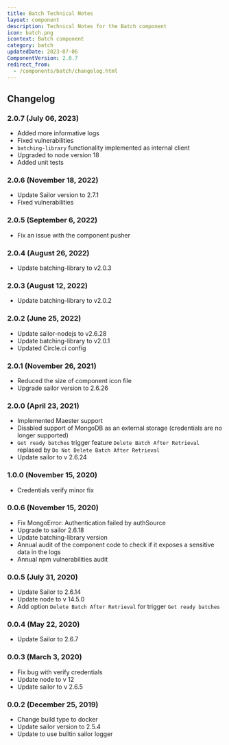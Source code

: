 ```yaml
---
title: Batch Technical Notes
layout: component
description: Technical Notes for the Batch component
icon: batch.png
icontext: Batch component
category: batch
updatedDate: 2023-07-06
ComponentVersion: 2.0.7
redirect_from:
  - /components/batch/changelog.html
---
```


## Changelog

### 2.0.7 (July 06, 2023)

* Added more informative logs
* Fixed vulnerabilities
* `batching-library` functionality implemented as internal client
* Upgraded to node version 18
* Added unit tests

### 2.0.6 (November 18, 2022)

* Update Sailor version to 2.7.1
* Fixed vulnerabilities

### 2.0.5 (September 6, 2022)

* Fix an issue with the component pusher

### 2.0.4 (August 26, 2022)

* Update batching-library to v2.0.3

### 2.0.3 (August 12, 2022)

* Update batching-library to v2.0.2

### 2.0.2 (June 25, 2022)

* Update sailor-nodejs to v2.6.28
* Update batching-library to v2.0.1
* Updated Circle.ci config

### 2.0.1 (November 26, 2021)

* Reduced the size of component icon file
* Upgrade sailor version to 2.6.26

### 2.0.0 (April 23, 2021)

* Implemented Maester support
* Disabled support of MongoDB as an external storage (credentials are no longer supported)
* `Get ready batches` trigger feature `Delete Batch After Retrieval` replased by `Do Not Delete Batch After Retrieval`
* Update sailor to v 2.6.24

### 1.0.0 (November 15, 2020)

* Credentials verify minor fix

### 0.0.6 (November 15, 2020)

* Fix MongoError: Authentication failed by authSource
* Upgrade to sailor 2.6.18
* Update batching-library version
* Annual audit of the component code to check if it exposes a sensitive data in the logs
* Annual npm vulnerabilities audit

### 0.0.5 (July 31, 2020)

* Update Sailor to 2.6.14
* Update node to v 14.5.0
* Add option `Delete Batch After Retrieval` for trigger `Get ready batches`

### 0.0.4 (May 22, 2020)

* Update Sailor to 2.6.7

### 0.0.3 (March 3, 2020)

* Fix bug with verify credentials
* Update node to v 12
* Update sailor to v 2.6.5

### 0.0.2 (December 25, 2019)

* Change build type to docker
* Update sailor version to 2.5.4
* Update to use builtin sailor logger
